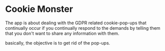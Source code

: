 # Cookie Monster

The app is about dealing with the GDPR related cookie-pop-ups that continually occur if you continually respond to the demands by telling them that you don't want to share any information with them.

basically, the objective is to get rid of the pop-ups.

